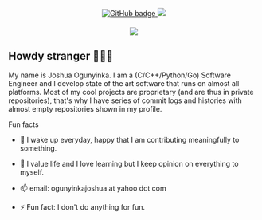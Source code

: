 <p align="center">
  <a href="https://github.com/iamOgunyinka?tab=followers">
    <img src="https://img.shields.io/github/followers/iamOgunyinka?label=Followers&logo=GitHub&style=for-the-badge" alt="GitHub badge" />
  </a>
  <a href="http://twitter.com/iamOgunyinka">
    <img src="https://img.shields.io/twitter/follow/iamOgunyinka?label=Twitter&logo=twitter&style=for-the-badge" />
  </a>
</p>
<h4 align="center"><img src="https://github-readme-stats.vercel.app/api?username=iamOgunyinka&show_icons=true&theme=tokyonight" /></h4>

## Howdy stranger 👋👋👋

My name is Joshua Ogunyinka. I am a (C/C++/Python/Go) Software Engineer and I develop state of the art software that runs on almost all platforms. Most of my cool projects are proprietary (and are thus in private repositories), that's why I have series of commit logs and histories with almost empty repositories shown in my profile.

Fun facts

- 👯 I wake up everyday, happy that I am contributing meaningfully to something.

- 💬 I value life and I love learning but I keep opinion on everything to myself.

- 📫 email: ogunyinkajoshua at yahoo dot com

- ⚡ Fun fact: I don't do anything for fun.
